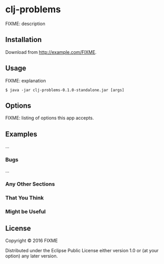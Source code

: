 # clj-problems

FIXME: description

## Installation

Download from http://example.com/FIXME.

## Usage

FIXME: explanation

    $ java -jar clj-problems-0.1.0-standalone.jar [args]

## Options

FIXME: listing of options this app accepts.

## Examples

...

### Bugs

...

### Any Other Sections
### That You Think
### Might be Useful

## License

Copyright © 2016 FIXME

Distributed under the Eclipse Public License either version 1.0 or (at
your option) any later version.
